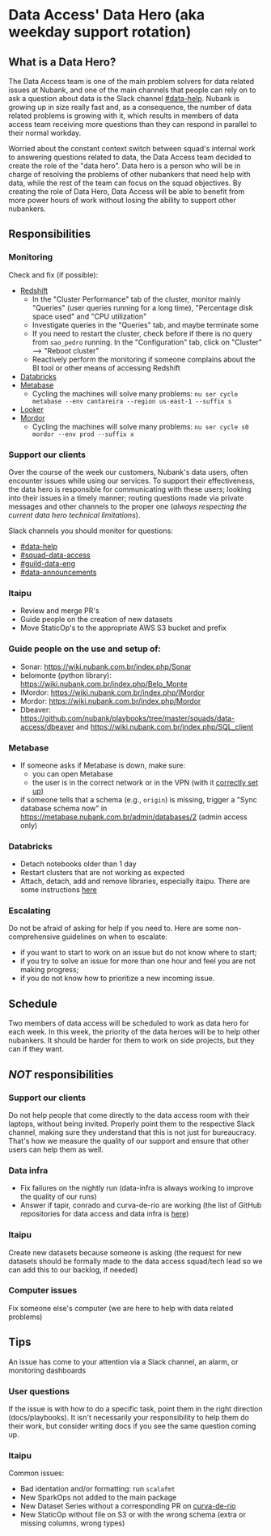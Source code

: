 # Data Access' Data Hero (aka weekday support rotation)

## What is a Data Hero?

The Data Access team is one of the main problem solvers for data related issues at Nubank, and one
of the main channels that people can rely on to ask a question about data is the Slack channel
[#data-help](https://nubank.slack.com/messages/C06F04CH1/). Nubank is growing up in size really fast
and, as a consequence, the number of data related problems is growing with it, which results in
members of data access team receiving more questions than they can respond in parallel to their
normal workday.

Worried about the constant context switch between squad's internal work to answering questions
related to data, the Data Access team decided to create the role of the "data hero". Data hero is a
person who will be in charge of resolving the problems of other nubankers that need help with data,
while the rest of the team can focus on the squad objectives. By creating the role of Data Hero,
Data Access will be able to benefit from more power hours of work without losing the ability to
support other nubankers.

## Responsibilities

### Monitoring

Check and fix (if possible):
* [Redshift](https://console.aws.amazon.com/redshift/home?region=us-east-1#cluster-list:)
    * In the "Cluster Performance" tab of the cluster, monitor mainly "Queries" (user queries
    running for a long time), "Percentage disk space used" and "CPU utilization"
    * Investigate queries in the "Queries" tab, and maybe terminate some
    * If you need to restart the cluster, check before if there is no query from `sao_pedro`
    running. In the "Configuration" tab, click on "Cluster" --> "Reboot cluster"
    * Reactively perform the monitoring if someone complains about the BI tool or other means of
    accessing Redshift
* [Databricks](https://nubank.cloud.databricks.com/#setting/clusters)
* [Metabase](https://console.aws.amazon.com/ec2/v2/home?region=us-east-1#Instances:search=metabase;sort=tag:Name)
    * Cycling the machines will solve many problems: `nu ser cycle metabase --env cantareira --region us-east-1 --suffix s`
* [Looker](https://nubank.looker.com/admin)
* [Mordor](https://console.aws.amazon.com/ec2/v2/home?region=sa-east-1#Instances:search=mordor;sort=tag:Name)
    * Cycling the machines will solve many problems: `nu ser cycle s0 mordor --env prod --suffix x`

### Support our clients
Over the course of the week our customers, Nubank's data users, often encounter issues while using
our services. To support their effectiveness, the data hero is responsible for communicating with
these users; looking into their issues in a timely manner; routing questions made via private
messages and other channels to the proper one (_always respecting the current data hero technical
limitations_).

Slack channels you should monitor for questions:

* [#data-help](https://nubank.slack.com/messages/C06F04CH1/)
* [#squad-data-access](https://nubank.slack.com/messages/C84FAS7L6/)
* [#guild-data-eng](https://nubank.slack.com/messages/C1SNEPL5P/)
* [#data-announcements](https://nubank.slack.com/messages/C20GTK220/)

### Itaipu

* Review and merge PR's
* Guide people on the creation of new datasets
* Move StaticOp's to the appropriate AWS S3 bucket and prefix

### Guide people on the use and setup of:
* Sonar: https://wiki.nubank.com.br/index.php/Sonar
* belomonte (python library): https://wiki.nubank.com.br/index.php/Belo_Monte
* IMordor: https://wiki.nubank.com.br/index.php/IMordor
* Mordor: https://wiki.nubank.com.br/index.php/Mordor
* Dbeaver: https://github.com/nubank/playbooks/tree/master/squads/data-access/dbeaver and https://wiki.nubank.com.br/index.php/SQL_client

### Metabase
* If someone asks if Metabase is down, make sure:
    * you can open Metabase
    * the user is in the correct network or in the VPN (with it
    [correctly set up](https://wiki.nubank.com.br/index.php/VPN))
* if someone tells that a schema (e.g., `origin`) is missing, trigger a "Sync database schema now"
in https://metabase.nubank.com.br/admin/databases/2 (admin access only)

### Databricks
* Detach notebooks older than 1 day
* Restart clusters that are not working as expected
* Attach, detach, add and remove libraries, especially itaipu. There are some instructions
[here](https://github.com/nubank/data-infra-docs/tree/master/databricks)

### Escalating
Do not be afraid of asking for help if you need to. Here are some non-comprehensive guidelines on
when to escalate:
* if you want to start to work on an issue but do not know where to start;
* if you try to solve an issue for more than one hour and feel you are not making progress;
* if you do not know how to prioritize a new incoming issue.

## Schedule

Two members of data access will be scheduled to work as data hero for each week. In this week, the
priority of the data heroes will be to help other nubankers. It should be harder for them to work on
side projects, but they can if they want.

## *NOT* responsibilities

### Support our clients

Do not help people that come directly to the data access room with their laptops, without being
invited. Properly point them to the respective Slack channel, making sure they understand that this
is not just for bureaucracy. That's how we measure the quality of our support and ensure that other
users can help them as well.

### Data infra

* Fix failures on the nightly run (data-infra is always working to improve the quality of our runs)
* Answer if tapir, conrado and curva-de-rio are working (the list of GitHub repositories for data
access and data infra is [here](https://github.com/nubank/data-access/blob/master/README.md))

### Itaipu

Create new datasets because someone is asking (the request for new datasets should be formally made
to the data access squad/tech lead so we can add this to our backlog, if needed)

### Computer issues

Fix someone else's computer (we are here to help with data related problems)

## Tips

An issue has come to your attention via a Slack channel, an alarm, or monitoring dashboards

### User questions
If the issue is with how to do a specific task, point them in the right direction (docs/playbooks).
It isn't necessarily your responsibility to help them do their work, but consider writing docs if
you see the same question coming up.

### Itaipu

Common issues:

* Bad identation and/or formatting: run `scalafmt`
* New SparkOps not added to the main package
* New Dataset Series without a corresponding PR on [curva-de-rio](https://github.com/nubank/curva-de-rio)
* New StaticOp without file on S3 or with the wrong schema (extra or missing columns, wrong types)
